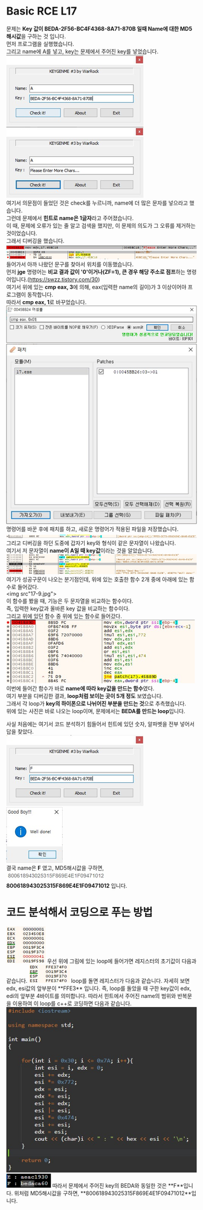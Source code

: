 # Basic RCE L17  
문제는 **Key 값이 BEDA-2F56-BC4F4368-8A71-870B 일때 Name에 대한 MD5해시값**을 구하는 것 입니다.  
먼저 프로그램을 실행했습니다.  
그리고 name에 A를 넣고, key는 문제에서 주어진 key를 넣었습니다.  
<img src="17-1.jpg"> <img src="17-2.jpg">  
여기서 의문점이 들었던 것은 check를 누르니까, name에 더 많은 문자를 넣으라고 했습니다.  
그런데 문제에서 **힌트로 name은 1글자**라고 주어졌습니다.  
이 때, 문제에 오류가 있는 줄 알고 검색을 했지만, 이 문제의 의도가 그 오류를 제거하는 것이었습니다.  
그래서 디버깅을 했습니다.  
<img src="17-3.jpg"> <img src="17-4.jpg">  
들어가서 아까 나왔던 문구를 찾아서 위치를 이동했습니다.  
먼저 **jge** 명령어는 **비교 결과 값이 '0'이거나(ZF=1), 큰 경우 해당 주소로 점프**하는 명령어입니다.(https://swzz.tistory.com/30)  
여기서 위에 있는 **cmp eax, 3**에 의해, eax(입력한 name의 길이)가 3 이상이어야 프로그램이 동작합니다.  
따라서 **cmp eax, 1**로 바꾸었습니다.  
<img src="17-5.jpg"> <img src="17-6.jpg">  
명령어를 바꾼 후에 패치를 하고, 새로운 명령어가 적용된 파일을 저장했습니다.  
<img src="17-7.jpg">  
그리고 디버깅을 하던 도중에 갑자기 key와 형식이 같은 문자열이 나왔습니다.  
여기서 저 문자열이 **name이 A일 때 key값**이라는 것을 알았습니다.  
<img src="17-8.jpg">  
여기가 성공구문이 나오는 분기점인데, 위에 있는 호출한 함수 2개 중에 아래에 있는 함수로 들어갔다.  
<img src"17-9.jpg">  
이 함수를 봤을 때, 기능은 두 문자열을 비교하는 함수이다.  
즉, 입력한 key값과 올바른 key 값을 비교하는 함수이다.  
그리고 위에 있던 함수 중 위에 있는 함수로 들어갔다.  
<img src="17-10.jpg">  
이번에 들어간 함수가 바로 **name에 따라 key값을 만드는 함수**였다.  
여기 부분을 디버깅한 결과, **loop처럼 보이는 곳이 5개 정도** 보였습니다.  
그래서 각 loop가 **key의 하이폰으로 나뉘어진 부분을 만드는 것**으로 추측했습니다.  
위에 있는 사진은 바로 나오는 loop이며, 문제에서는 **BEDA를 만드는 loop**입니다.  
  
사실 처음에는 여기서 코드 분석하기 힘들어서 힌트에 있던 숫자, 알파벳을 전부 넣어서 답을 찾았다.  
<img src="17-11.jpg"> <img src="17-12.jpg">  
결국 name은 **F** 였고, MD5해시값을 구하면,  
<img src="17-17.jpg">  
**800618943025315F869E4E1F09471012** 입니다.  
  
# 코드 분석해서 코딩으로 푸는 방법  
<img src="17-13.jpg">  
우선 위에 그림에 있는 loop에 들어가면 레지스터의 초기값이 다음과 같습니다.  
<img src="17-14.jpg">  
loop를 돌면 레지스터가 다음과 같습니다.  
자세히 보면 edx, esi값의 앞부분이 **FFE3** 입니다.  
즉, loop를 돌았을 때 구한 key값이 edx, edi의 앞부분 4바이트를 의미합니다.  
따라서 힌트에서 주어진 name의 범위와 반복문을 이용하여 이 loop를 c++로 코딩하면 다음과 같습니다.  
<img src="17-15.jpg"> <img src="17-16.jpg">  
따라서 문제에서 주어진 key의 BEDA와 동일한 것은 **F**입니다.  
위처럼 MD5해시값을 구하면, **800618943025315F869E4E1F09471012**입니다.  



